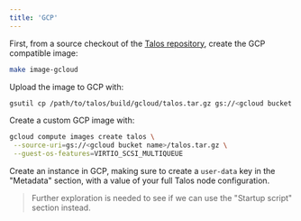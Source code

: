 ```yaml
---
title: 'GCP'
---
```


First, from a source checkout of the [Talos repository](https://www.github.com/talos-systems/talos/), create the GCP compatible image:

```bash
make image-gcloud
```

Upload the image to GCP with:

```bash
gsutil cp /path/to/talos/build/gcloud/talos.tar.gz gs://<gcloud bucket name>
```

Create a custom GCP image with:

```bash
gcloud compute images create talos \
 --source-uri=gs://<gcloud bucket name>/talos.tar.gz \
 --guest-os-features=VIRTIO_SCSI_MULTIQUEUE
```

Create an instance in GCP, making sure to create a `user-data` key in the "Metadata" section, with a value of your full Talos node configuration.

> Further exploration is needed to see if we can use the "Startup script" section instead.
